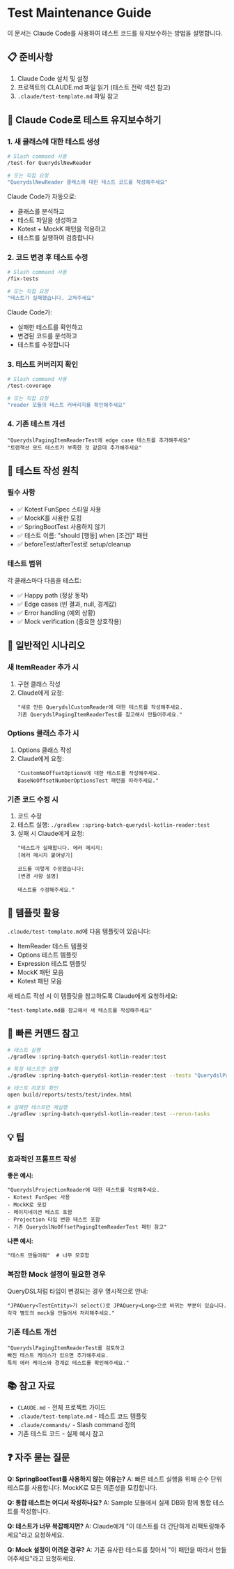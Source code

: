 # Test Maintenance Guide

이 문서는 Claude Code를 사용하여 테스트 코드를 유지보수하는 방법을 설명합니다.

## 📋 준비사항

1. Claude Code 설치 및 설정
2. 프로젝트의 CLAUDE.md 파일 읽기 (테스트 전략 섹션 참고)
3. `.claude/test-template.md` 파일 참고

## 🎯 Claude Code로 테스트 유지보수하기

### 1. 새 클래스에 대한 테스트 생성

```bash
# Slash command 사용
/test-for QuerydslNewReader

# 또는 직접 요청
"QuerydslNewReader 클래스에 대한 테스트 코드를 작성해주세요"
```

Claude Code가 자동으로:
- 클래스를 분석하고
- 테스트 파일을 생성하고
- Kotest + MockK 패턴을 적용하고
- 테스트를 실행하여 검증합니다

### 2. 코드 변경 후 테스트 수정

```bash
# Slash command 사용
/fix-tests

# 또는 직접 요청
"테스트가 실패했습니다. 고쳐주세요"
```

Claude Code가:
- 실패한 테스트를 확인하고
- 변경된 코드를 분석하고
- 테스트를 수정합니다

### 3. 테스트 커버리지 확인

```bash
# Slash command 사용
/test-coverage

# 또는 직접 요청
"reader 모듈의 테스트 커버리지를 확인해주세요"
```

### 4. 기존 테스트 개선

```text
"QuerydslPagingItemReaderTest에 edge case 테스트를 추가해주세요"
"트랜잭션 모드 테스트가 부족한 것 같은데 추가해주세요"
```

## 📝 테스트 작성 원칙

### 필수 사항
- ✅ Kotest FunSpec 스타일 사용
- ✅ MockK를 사용한 모킹
- ✅ SpringBootTest 사용하지 않기
- ✅ 테스트 이름: "should [행동] when [조건]" 패턴
- ✅ beforeTest/afterTest로 setup/cleanup

### 테스트 범위
각 클래스마다 다음을 테스트:
- ✅ Happy path (정상 동작)
- ✅ Edge cases (빈 결과, null, 경계값)
- ✅ Error handling (예외 상황)
- ✅ Mock verification (중요한 상호작용)

## 🔄 일반적인 시나리오

### 새 ItemReader 추가 시

1. 구현 클래스 작성
2. Claude에게 요청:
   ```
   "새로 만든 QuerydslCustomReader에 대한 테스트를 작성해주세요.
   기존 QuerydslPagingItemReaderTest를 참고해서 만들어주세요."
   ```

### Options 클래스 추가 시

1. Options 클래스 작성
2. Claude에게 요청:
   ```
   "CustomNoOffsetOptions에 대한 테스트를 작성해주세요.
   BaseNoOffsetNumberOptionsTest 패턴을 따라주세요."
   ```

### 기존 코드 수정 시

1. 코드 수정
2. 테스트 실행: `./gradlew :spring-batch-querydsl-kotlin-reader:test`
3. 실패 시 Claude에게 요청:
   ```
   "테스트가 실패합니다. 에러 메시지:
   [에러 메시지 붙여넣기]

   코드를 이렇게 수정했습니다:
   [변경 사항 설명]

   테스트를 수정해주세요."
   ```

## 🎨 템플릿 활용

`.claude/test-template.md`에 다음 템플릿이 있습니다:
- ItemReader 테스트 템플릿
- Options 테스트 템플릿
- Expression 테스트 템플릿
- MockK 패턴 모음
- Kotest 패턴 모음

새 테스트 작성 시 이 템플릿을 참고하도록 Claude에게 요청하세요:
```
"test-template.md를 참고해서 새 테스트를 작성해주세요"
```

## 🚀 빠른 커맨드 참고

```bash
# 테스트 실행
./gradlew :spring-batch-querydsl-kotlin-reader:test

# 특정 테스트만 실행
./gradlew :spring-batch-querydsl-kotlin-reader:test --tests "QuerydslPagingItemReaderTest"

# 테스트 리포트 확인
open build/reports/tests/test/index.html

# 실패한 테스트만 재실행
./gradlew :spring-batch-querydsl-kotlin-reader:test --rerun-tasks
```

## 💡 팁

### 효과적인 프롬프트 작성

**좋은 예시:**
```
"QuerydslProjectionReader에 대한 테스트를 작성해주세요.
- Kotest FunSpec 사용
- MockK로 모킹
- 페이지네이션 테스트 포함
- Projection 타입 변환 테스트 포함
- 기존 QuerydslNoOffsetPagingItemReaderTest 패턴 참고"
```

**나쁜 예시:**
```
"테스트 만들어줘"  # 너무 모호함
```

### 복잡한 Mock 설정이 필요한 경우

QueryDSL처럼 타입이 변경되는 경우 명시적으로 안내:
```
"JPAQuery<TestEntity>가 select()로 JPAQuery<Long>으로 바뀌는 부분이 있습니다.
각각 별도의 mock을 만들어서 처리해주세요."
```

### 기존 테스트 개선

```
"QuerydslPagingItemReaderTest를 검토하고
빠진 테스트 케이스가 있으면 추가해주세요.
특히 에러 케이스와 경계값 테스트를 확인해주세요."
```

## 📚 참고 자료

- `CLAUDE.md` - 전체 프로젝트 가이드
- `.claude/test-template.md` - 테스트 코드 템플릿
- `.claude/commands/` - Slash command 정의
- 기존 테스트 코드 - 실제 예시 참고

## ❓ 자주 묻는 질문

**Q: SpringBootTest를 사용하지 않는 이유는?**
A: 빠른 테스트 실행을 위해 순수 단위 테스트를 사용합니다. MockK로 모든 의존성을 모킹합니다.

**Q: 통합 테스트는 어디서 작성하나요?**
A: Sample 모듈에서 실제 DB와 함께 통합 테스트를 작성합니다.

**Q: 테스트가 너무 복잡해지면?**
A: Claude에게 "이 테스트를 더 간단하게 리팩토링해주세요"라고 요청하세요.

**Q: Mock 설정이 어려운 경우?**
A: 기존 유사한 테스트를 찾아서 "이 패턴을 따라서 만들어주세요"라고 요청하세요.
